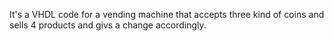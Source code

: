 It's a VHDL code for a vending machine that accepts three kind of coins and sells 4 products and givs a change accordingly.

